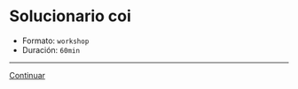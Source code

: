 # Solucionario coi

* Formato: `workshop`
* Duración: `60min`

***

[Continuar](../10-game-fp/01-hacking.md)
